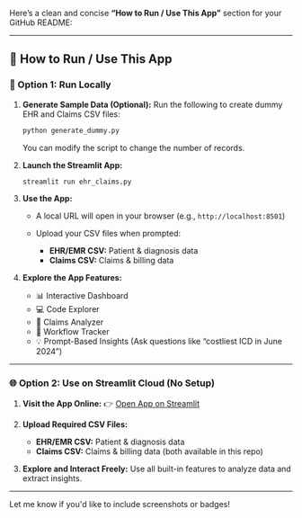Here’s a clean and concise **“How to Run / Use This App”** section for your GitHub README:

---

## 🚀 How to Run / Use This App

### 🔧 Option 1: Run Locally

1. **Generate Sample Data (Optional):**
   Run the following to create dummy EHR and Claims CSV files:

   ```bash
   python generate_dummy.py
   ```

   You can modify the script to change the number of records.

2. **Launch the Streamlit App:**

   ```bash
   streamlit run ehr_claims.py
   ```

3. **Use the App:**

   * A local URL will open in your browser (e.g., `http://localhost:8501`)
   * Upload your CSV files when prompted:

     * **EHR/EMR CSV:** Patient & diagnosis data
     * **Claims CSV:** Claims & billing data

4. **Explore the App Features:**

   * 📊 Interactive Dashboard
   * 💻 Code Explorer
   * 🧾 Claims Analyzer
   * 🔄 Workflow Tracker
   * 💡 Prompt-Based Insights (Ask questions like “costliest ICD in June 2024”)

---

### 🌐 Option 2: Use on Streamlit Cloud (No Setup)

1. **Visit the App Online:**
   👉 [Open App on Streamlit](https://your-streamlit-app-link-here)

2. **Upload Required CSV Files:**

   * **EHR/EMR CSV:** Patient & diagnosis data
   * **Claims CSV:** Claims & billing data (both available in this repo)

3. **Explore and Interact Freely:**
   Use all built-in features to analyze data and extract insights.

---

Let me know if you'd like to include screenshots or badges!
